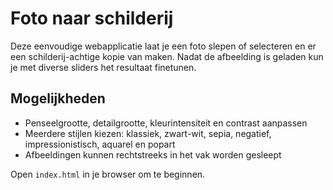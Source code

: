 # Foto naar schilderij

Deze eenvoudige webapplicatie laat je een foto slepen of selecteren en er een schilderij-achtige kopie van maken. Nadat de afbeelding is geladen kun je met diverse sliders het resultaat finetunen.

## Mogelijkheden
- Penseelgrootte, detailgrootte, kleurintensiteit en contrast aanpassen
- Meerdere stijlen kiezen: klassiek, zwart-wit, sepia, negatief, impressionistisch, aquarel en popart
- Afbeeldingen kunnen rechtstreeks in het vak worden gesleept

Open `index.html` in je browser om te beginnen.
